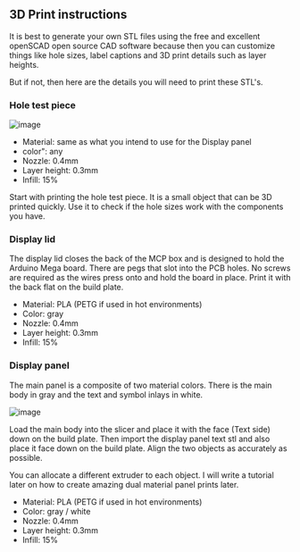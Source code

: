 ## 3D Print instructions

It is best to generate your own STL files using the free and excellent openSCAD open source CAD software because then you can customize things like hole sizes, label captions and 3D print details such as layer heights.

But if not, then here are the details you will need to print these STL's.

### Hole test piece
![image](https://user-images.githubusercontent.com/1192916/190273148-bfafa799-c9ca-4006-8779-e3d022ad6497.png)

- Material: same as what you intend to use for the Display panel
- color": any
- Nozzle: 0.4mm
- Layer height: 0.3mm
- Infill: 15%

Start with printing the hole test piece. It is a small object that can be 3D printed quickly. Use it to check if the hole sizes work with the components you have.

### Display lid

The display lid closes the back of the MCP box and is designed to hold the Arduino Mega board. There are pegs that slot into the PCB holes. No screws are required as the wires press onto and hold the board in place.
Print it with the back flat on the build plate.

- Material: PLA (PETG if used in hot environments)
- Color: gray
- Nozzle: 0.4mm
- Layer height: 0.3mm
- Infill: 15%

### Display panel
The main panel is a composite of two material colors. There is the main body in gray and the text and symbol inlays in white.

![image](https://user-images.githubusercontent.com/1192916/190298700-c256e732-33a4-4015-a897-6c85040f43eb.png)

Load the main body into the slicer and place it with the face (Text side) down on the build plate. Then import the display panel text stl and also place it face down on the build plate.
Align the two objects as accurately as possible.

You can allocate a different extruder to each object. I will write a tutorial later on how to create amazing dual material panel prints later.

- Material: PLA (PETG if used in hot environments)
- Color: gray / white
- Nozzle: 0.4mm
- Layer height: 0.3mm
- Infill: 15%

